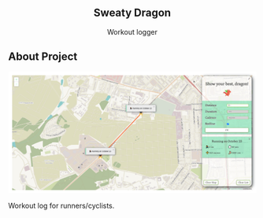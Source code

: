   <h2 align="center">Sweaty Dragon</h3>

  <p align="center">
    Workout logger
    <br />
</p>

<!-- ABOUT THE PROJECT -->
## About Project
![Alt text](/images/Sweaty-dragon.png?raw=true "Dragon")
<p>
Workout log for runners/cyclists.
</p>
